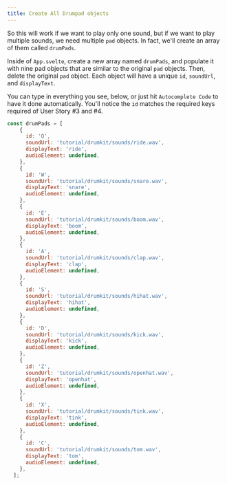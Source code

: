 ```yaml
---
title: Create All Drumpad objects
---
```

So this will work if we want to play only one sound, but if we want to play multiple sounds, we need multiple `pad` objects. In fact, we'll create an array of them called `drumPads`.

Inside of `App.svelte`, create a new array named `drumPads`, and populate it with nine pad objects that are similar to the original `pad` objects. Then, delete the original `pad` object. Each object will have a unique `id`, `soundUrl`, and `displayText`. 

You can type in everything you see, below, or just hit `Autocomplete Code` to have it done automatically. You'll notice the `id` matches the required keys required of User Story #3 and #4.

```js
const drumPads = [
    {
      id: 'Q',
      soundUrl: 'tutorial/drumkit/sounds/ride.wav',
      displayText: 'ride',
      audioElement: undefined,
    },
    {
      id: 'W',
      soundUrl: 'tutorial/drumkit/sounds/snare.wav',
      displayText: 'snare',
      audioElement: undefined,
    },
    {
      id: 'E',
      soundUrl: 'tutorial/drumkit/sounds/boom.wav',
      displayText: 'boom',
      audioElement: undefined,
    },
    {
      id: 'A',
      soundUrl: 'tutorial/drumkit/sounds/clap.wav',
      displayText: 'clap',
      audioElement: undefined,
    },
    {
      id: 'S',
      soundUrl: 'tutorial/drumkit/sounds/hihat.wav',
      displayText: 'hihat',
      audioElement: undefined,
    },
    {
      id: 'D',
      soundUrl: 'tutorial/drumkit/sounds/kick.wav',
      displayText: 'kick',
      audioElement: undefined,
    },
    {
      id: 'Z',
      soundUrl: 'tutorial/drumkit/sounds/openhat.wav',
      displayText: 'openhat',
      audioElement: undefined,
    },
    {
      id: 'X',
      soundUrl: 'tutorial/drumkit/sounds/tink.wav',
      displayText: 'tink',
      audioElement: undefined,
    },
    {
      id: 'C',
      soundUrl: 'tutorial/drumkit/sounds/tom.wav',
      displayText: 'tom',
      audioElement: undefined,
    },
  ];
```